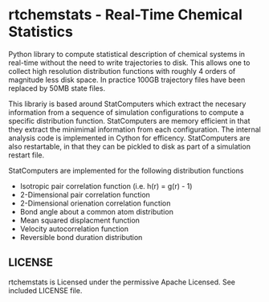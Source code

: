 rtchemstats - Real-Time Chemical Statistics
==================================================================
Python library to compute statistical description of chemical systems 
in real-time without the need to write trajectories to disk. This allows
one to collect high resolution distribution functions with roughly 4 orders
of magnitude less disk space. In practice 100GB trajectory files have
been replaced by 50MB state files.

This librariy is based around StatComputers which extract the necesary
information from a sequence of simulation configurations to compute
a specific distribution function. StatComputers are memory efficient
in that they extract the minimimal information from each configuration.
The internal analysis code is implemented in Cython for efficency.
StatComputers are also restartable, in that they can be pickled to disk
as part of a simulation restart file.

StatComputers are implemented for the following distribution functions
 * Isotropic pair correlation function (i.e. h(r) = g(r) - 1)
 * 2-Dimensional pair correlation function 
 * 2-Dimensional orienation correlation function
 * Bond angle about a common atom distribution
 * Mean squared displacment function
 * Velocity autocorrelation function
 * Reversible bond duration distribution

LICENSE
------------------------------------------------------------------
rtchemstats is Licensed under the permissive Apache Licensed.
See included LICENSE file.
